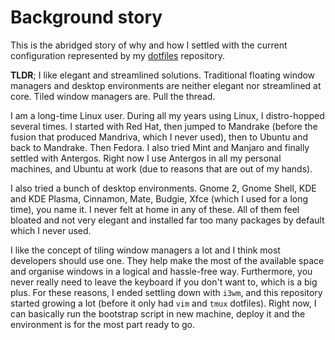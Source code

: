 # Background story

This is the abridged story of why and how I settled with the current configuration represented by my [dotfiles](https://gitlab.com/langurmonkey/dotfiles) repository.

**TLDR**; I like elegant and streamlined solutions. Traditional floating window managers and desktop environments are neither elegant nor streamlined at core. Tiled window managers are. Pull the thread.

I am a long-time Linux user. During all my years using Linux, I distro-hopped several times. I started with Red Hat, then jumped to Mandrake (before the fusion that produced Mandriva, which I never used), then to Ubuntu and back to Mandrake. Then Fedora. I also tried Mint and Manjaro and finally settled with Antergos. Right now I use Antergos in all my personal machines, and Ubuntu at work (due to reasons that are out of my hands).

I also tried a bunch of desktop environments. Gnome 2, Gnome Shell, KDE and KDE Plasma, Cinnamon, Mate, Budgie, Xfce (which I used for a long time), you name it. I never felt at home in any of these. All of them feel bloated and not very elegant and installed far too many packages by default which I never used. 

I like the concept of tiling window managers a lot and I think most developers should use one. They help make the most of the available space and organise windows in a logical and hassle-free way. Furthermore, you never really need to leave the keyboard if you don't want to, which is a big plus. For these reasons, I ended settling down with `i3wm`, and this repository started growing a lot (before it only had `vim` and `tmux` dotfiles). Right now, I can basically run the bootstrap script in new machine, deploy it and the environment is for the most part ready to go.
